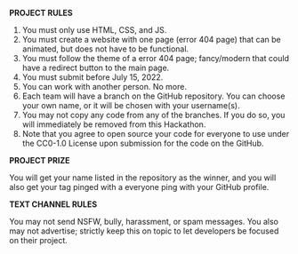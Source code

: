 **PROJECT RULES**

1. You must only use HTML, CSS, and JS.
2. You must create a website with one page (error 404 page) that can be animated, but does not have to be functional.
3. You must follow the theme of a error 404 page; fancy/modern that could have a redirect button to the main page.
4. You must submit before July 15, 2022.
5. You can work with another person. No more.
6. Each team will have a branch on the GitHub repository. You can choose your own name, or it will be chosen with your username(s).
7. You may not copy any code from any of the branches. If you do so, you will immediately be removed from this Hackathon.
8. Note that you agree to open source your code for everyone to use under the CC0-1.0 License upon submission for the code on the GitHub.

**PROJECT PRIZE**

You will get your name listed in the repository as the winner, and you will also get your tag pinged with a everyone ping with your GitHub profile.


**TEXT CHANNEL RULES**

You may not send NSFW, bully, harassment, or spam messages.
You also may not advertise; strictly keep this on topic to let developers be focused on their project.
